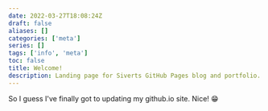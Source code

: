 ```yaml
---
date: 2022-03-27T18:08:24Z
draft: false
aliases: []
categories: ['meta']
series: []
tags: ['info', 'meta']
toc: false
title: Welcome!
description: Landing page for Siverts GitHub Pages blog and portfolio.
---
```


So I guess I've finally got to updating my github.io site. Nice! :grin:
